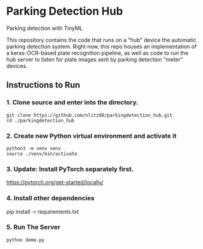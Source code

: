 # Parking Detection Hub
Parking detection with TinyML

This repository contains the code that runs on a "hub" device the automatic parking detection system. Right now, this repo houses an implementation of a keras-OCR-based plate recognition pipeline, as well as code to run the hub server to listen for plate images sent by parking detection "meter" devices.

## Instructions to Run

### 1. Clone source and enter into the directory.
```
git clone https://github.com/nlitz88/parkingdetection_hub.git
cd ./parkingdetection_hub
```

### 2. Create new Python virtual environment and activate it
```
python3 -m venv venv
source ./venv/bin/activate
```

### 3. Update: Install PyTorch separately first.
https://pytorch.org/get-started/locally/

### 4. Install other dependencies
pip install -r requirements.txt

### 5. Run The Server
```
python demo.py
```
